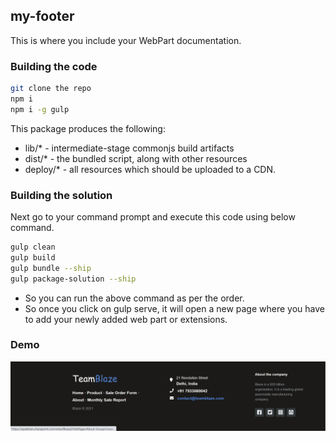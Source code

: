 ## my-footer

This is where you include your WebPart documentation.

### Building the code

```bash
git clone the repo
npm i
npm i -g gulp
```

This package produces the following:

* lib/* - intermediate-stage commonjs build artifacts
* dist/* - the bundled script, along with other resources
* deploy/* - all resources which should be uploaded to a CDN.

### Building the solution

Next go to your command prompt and execute this code using below command.

```bash
gulp clean
gulp build
gulp bundle --ship
gulp package-solution --ship
```
* So you can run the above command as per the order. 
* So once you click on gulp serve, it will open a new page where you have to add your newly added web part or extensions.

### Demo 

![alt text](https://github.com/ANU197/SPFx-Application-Customizor---Footer-Code/blob/main/Result/BlazeFooter.JPG?raw=true)

